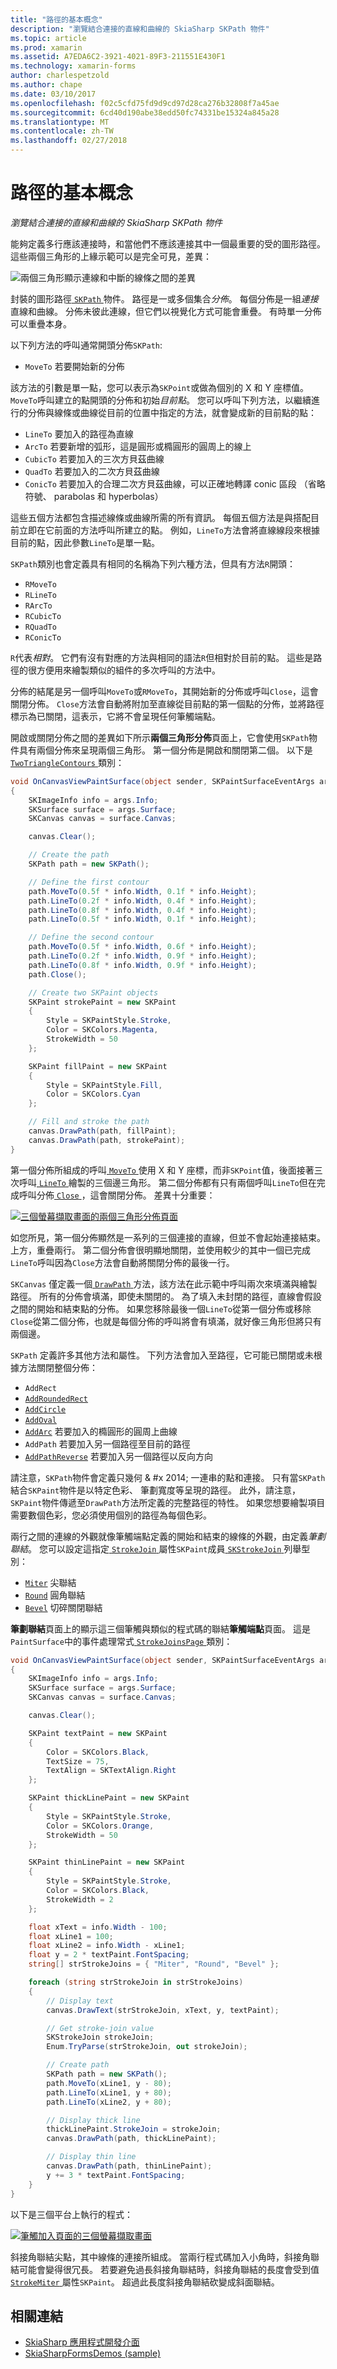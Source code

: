 ```yaml
---
title: "路徑的基本概念"
description: "瀏覽結合連接的直線和曲線的 SkiaSharp SKPath 物件"
ms.topic: article
ms.prod: xamarin
ms.assetid: A7EDA6C2-3921-4021-89F3-211551E430F1
ms.technology: xamarin-forms
author: charlespetzold
ms.author: chape
ms.date: 03/10/2017
ms.openlocfilehash: f02c5cfd75fd9d9cd97d28ca276b32808f7a45ae
ms.sourcegitcommit: 6cd40d190abe38edd50fc74331be15324a845a28
ms.translationtype: MT
ms.contentlocale: zh-TW
ms.lasthandoff: 02/27/2018
---
```

# <a name="path-basics"></a>路徑的基本概念

_瀏覽結合連接的直線和曲線的 SkiaSharp SKPath 物件_

能夠定義多行應該連接時，和當他們不應該連接其中一個最重要的受的圖形路徑。 這些兩個三角形的上緣示範可以是完全可見，差異：

![](paths-images/connectedlinesexample.png "兩個三角形顯示連線和中斷的線條之間的差異")

封裝的圖形路徑[ `SKPath` ](https://developer.xamarin.com/api/type/SkiaSharp.SKPath/)物件。 路徑是一或多個集合*分佈*。 每個分佈是一組*連接*直線和曲線。 分佈未彼此連線，但它們以視覺化方式可能會重疊。 有時單一分佈可以重疊本身。

以下列方法的呼叫通常開頭分佈`SKPath`:

- `MoveTo` 若要開始新的分佈

該方法的引數是單一點，您可以表示為`SKPoint`或做為個別的 X 和 Y 座標值。 `MoveTo`呼叫建立的點開頭的分佈和初始*目前點*。 您可以呼叫下列方法，以繼續進行的分佈與線條或曲線從目前的位置中指定的方法，就會變成新的目前點的點：

- `LineTo` 要加入的路徑為直線
- `ArcTo` 若要新增的弧形，這是圓形或橢圓形的圓周上的線上
- `CubicTo` 若要加入的三次方貝茲曲線
- `QuadTo` 若要加入的二次方貝茲曲線
- `ConicTo` 若要加入的合理二次方貝茲曲線，可以正確地轉譯 conic 區段 （省略符號、 parabolas 和 hyperbolas）

這些五個方法都包含描述線條或曲線所需的所有資訊。 每個五個方法是與搭配目前立即在它前面的方法呼叫所建立的點。 例如，`LineTo`方法會將直線線段來根據目前的點，因此參數`LineTo`是單一點。

`SKPath`類別也會定義具有相同的名稱為下列六種方法，但具有方法`R`開頭：

- `RMoveTo`
- `RLineTo`
- `RArcTo`
- `RCubicTo`
- `RQuadTo`
- `RConicTo`

`R`代表*相對*。 它們有沒有對應的方法與相同的語法`R`但相對於目前的點。 這些是路徑的很方便用來繪製類似的組件的多次呼叫的方法中。

分佈的結尾是另一個呼叫`MoveTo`或`RMoveTo`，其開始新的分佈或呼叫`Close`，這會關閉分佈。 `Close`方法會自動將附加至直線從目前點的第一個點的分佈，並將路徑標示為已關閉，這表示，它將不會呈現任何筆觸端點。

開啟或關閉分佈之間的差異如下所示**兩個三角形分佈**頁面上，它會使用`SKPath`物件具有兩個分佈來呈現兩個三角形。 第一個分佈是開啟和關閉第二個。 以下是[ `TwoTriangleContours` ](https://github.com/xamarin/xamarin-forms-samples/blob/master/SkiaSharpForms/SkiaSharpFormsDemos/SkiaSharpFormsDemos/SkiaSharpFormsDemos/LinesAndPaths/TwoTriangleContoursPage.cs)類別：

```csharp
void OnCanvasViewPaintSurface(object sender, SKPaintSurfaceEventArgs args)
{
    SKImageInfo info = args.Info;
    SKSurface surface = args.Surface;
    SKCanvas canvas = surface.Canvas;

    canvas.Clear();

    // Create the path
    SKPath path = new SKPath();

    // Define the first contour
    path.MoveTo(0.5f * info.Width, 0.1f * info.Height);
    path.LineTo(0.2f * info.Width, 0.4f * info.Height);
    path.LineTo(0.8f * info.Width, 0.4f * info.Height);
    path.LineTo(0.5f * info.Width, 0.1f * info.Height);

    // Define the second contour
    path.MoveTo(0.5f * info.Width, 0.6f * info.Height);
    path.LineTo(0.2f * info.Width, 0.9f * info.Height);
    path.LineTo(0.8f * info.Width, 0.9f * info.Height);
    path.Close();

    // Create two SKPaint objects
    SKPaint strokePaint = new SKPaint
    {
        Style = SKPaintStyle.Stroke,
        Color = SKColors.Magenta,
        StrokeWidth = 50
    };

    SKPaint fillPaint = new SKPaint
    {
        Style = SKPaintStyle.Fill,
        Color = SKColors.Cyan
    };

    // Fill and stroke the path
    canvas.DrawPath(path, fillPaint);
    canvas.DrawPath(path, strokePaint);
}
```

第一個分佈所組成的呼叫[ `MoveTo` ](https://developer.xamarin.com/api/member/SkiaSharp.SKPath.MoveTo/p/System.Single/System.Single/)使用 X 和 Y 座標，而非`SKPoint`值，後面接著三次呼叫[ `LineTo` ](https://developer.xamarin.com/api/member/SkiaSharp.SKPath.LineTo/p/System.Single/System.Single/)繪製的三個邊三角形。 第二個分佈都有只有兩個呼叫`LineTo`但在完成呼叫分佈[ `Close` ](https://developer.xamarin.com/api/member/SkiaSharp.SKPath.Close()/)，這會關閉分佈。 差異十分重要：

[![](paths-images/twotrianglecontours-small.png "三個螢幕擷取畫面的兩個三角形分佈頁面")](paths-images/twotrianglecontours-large.png "的兩個三角形分佈頁面的三個螢幕擷取畫面")

如您所見，第一個分佈顯然是一系列的三個連接的直線，但並不會起始連接結束。 上方，重疊兩行。 第二個分佈會很明顯地關閉，並使用較少的其中一個已完成`LineTo`呼叫因為`Close`方法會自動將關閉分佈的最後一行。

`SKCanvas` 僅定義一個[ `DrawPath` ](https://developer.xamarin.com/api/member/SkiaSharp.SKCanvas.DrawPath/p/SkiaSharp.SKPath/SkiaSharp.SKPaint/)方法，該方法在此示範中呼叫兩次來填滿與繪製路徑。 所有的分佈會填滿，即使未關閉的。 為了填入未封閉的路徑，直線會假設之間的開始和結束點的分佈。 如果您移除最後一個`LineTo`從第一個分佈或移除`Close`從第二個分佈，也就是每個分佈的呼叫將會有填滿，就好像三角形但將只有兩個邊。

`SKPath` 定義許多其他方法和屬性。 下列方法會加入至路徑，它可能已關閉或未根據方法關閉整個分佈：

- `AddRect`
- [`AddRoundedRect`](https://developer.xamarin.com/api/member/SkiaSharp.SKPath.AddRoundedRect/p/SkiaSharp.SKRect/System.Single/System.Single/SkiaSharp.SKPathDirection/)
- [`AddCircle`](https://developer.xamarin.com/api/member/SkiaSharp.SKPath.AddCircle/p/System.Single/System.Single/System.Single/SkiaSharp.SKPathDirection/)
- [`AddOval`](https://developer.xamarin.com/api/member/SkiaSharp.SKPath.AddOval/p/SkiaSharp.SKRect/SkiaSharp.SKPathDirection/)
- [`AddArc`](https://developer.xamarin.com/api/member/SkiaSharp.SKPath.AddArc/p/SkiaSharp.SKRect/System.Single/System.Single/) 若要加入的橢圓形的圓周上曲線
- `AddPath` 若要加入另一個路徑至目前的路徑
- [`AddPathReverse`](https://developer.xamarin.com/api/member/SkiaSharp.SKPath.AddPathReverse/p/SkiaSharp.SKPath/) 若要加入另一個路徑以反向方向

請注意，`SKPath`物件會定義只幾何 & #x 2014; 一連串的點和連接。 只有當`SKPath`結合`SKPaint`物件是以特定色彩、 筆劃寬度等呈現的路徑。 此外，請注意，`SKPaint`物件傳遞至`DrawPath`方法所定義的完整路徑的特性。 如果您想要繪製項目需要數個色彩，您必須使用個別的路徑為每個色彩。

兩行之間的連線的外觀就像筆觸端點定義的開始和結束的線條的外觀，由定義*筆劃聯結*。 您可以設定這指定[ `StrokeJoin` ](https://developer.xamarin.com/api/property/SkiaSharp.SKPaint.StrokeJoin/)屬性`SKPaint`成員[ `SKStrokeJoin` ](https://developer.xamarin.com/api/type/SkiaSharp.SKStrokeJoin/)列舉型別：

- [`Miter`](https://developer.xamarin.com/api/field/SkiaSharp.SKStrokeJoin.Miter/) 尖聯結
- [`Round`](https://developer.xamarin.com/api/field/SkiaSharp.SKStrokeJoin.Round/) 圓角聯結
- [`Bevel`](https://developer.xamarin.com/api/field/SkiaSharp.SKStrokeJoin.Bevel/) 切碎關閉聯結

**筆劃聯結**頁面上的顯示這三個筆觸與類似的程式碼的聯結**筆觸端點**頁面。 這是`PaintSurface`中的事件處理常式[ `StrokeJoinsPage` ](https://github.com/xamarin/xamarin-forms-samples/blob/master/SkiaSharpForms/SkiaSharpFormsDemos/SkiaSharpFormsDemos/SkiaSharpFormsDemos/LinesAndPaths/StrokeJoinsPage.cs)類別：

```csharp
void OnCanvasViewPaintSurface(object sender, SKPaintSurfaceEventArgs args)
{
    SKImageInfo info = args.Info;
    SKSurface surface = args.Surface;
    SKCanvas canvas = surface.Canvas;

    canvas.Clear();

    SKPaint textPaint = new SKPaint
    {
        Color = SKColors.Black,
        TextSize = 75,
        TextAlign = SKTextAlign.Right
    };

    SKPaint thickLinePaint = new SKPaint
    {
        Style = SKPaintStyle.Stroke,
        Color = SKColors.Orange,
        StrokeWidth = 50
    };

    SKPaint thinLinePaint = new SKPaint
    {
        Style = SKPaintStyle.Stroke,
        Color = SKColors.Black,
        StrokeWidth = 2
    };

    float xText = info.Width - 100;
    float xLine1 = 100;
    float xLine2 = info.Width - xLine1;
    float y = 2 * textPaint.FontSpacing;
    string[] strStrokeJoins = { "Miter", "Round", "Bevel" };

    foreach (string strStrokeJoin in strStrokeJoins)
    {
        // Display text
        canvas.DrawText(strStrokeJoin, xText, y, textPaint);

        // Get stroke-join value
        SKStrokeJoin strokeJoin;
        Enum.TryParse(strStrokeJoin, out strokeJoin);

        // Create path
        SKPath path = new SKPath();
        path.MoveTo(xLine1, y - 80);
        path.LineTo(xLine1, y + 80);
        path.LineTo(xLine2, y + 80);

        // Display thick line
        thickLinePaint.StrokeJoin = strokeJoin;
        canvas.DrawPath(path, thickLinePaint);

        // Display thin line
        canvas.DrawPath(path, thinLinePaint);
        y += 3 * textPaint.FontSpacing;
    }
}
```

以下是三個平台上執行的程式：

[![](paths-images/strokejoins-small.png "筆觸加入頁面的三個螢幕擷取畫面")](paths-images/strokejoins-large.png "筆劃加入頁面的三個螢幕擷取畫面")

斜接角聯結尖點，其中線條的連接所組成。 當兩行程式碼加入小角時，斜接角聯結可能會變得很冗長。 若要避免過長斜接角聯結時，斜接角聯結的長度會受到值[ `StrokeMiter` ](https://developer.xamarin.com/api/property/SkiaSharp.SKPaint.StrokeMiter/)屬性`SKPaint`。 超過此長度斜接角聯結砍變成斜面聯結。


## <a name="related-links"></a>相關連結

- [SkiaSharp 應用程式開發介面](https://developer.xamarin.com/api/root/SkiaSharp/)
- [SkiaSharpFormsDemos (sample)](https://developer.xamarin.com/samples/xamarin-forms/SkiaSharpForms/SkiaSharpFormsDemos/)
